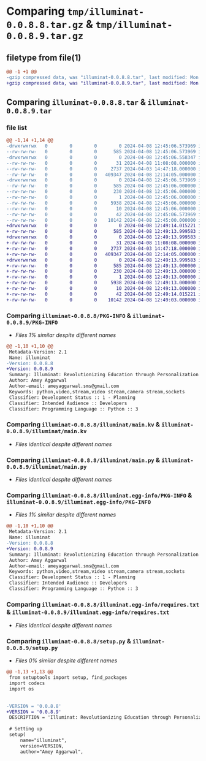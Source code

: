 # Comparing `tmp/illuminat-0.0.8.8.tar.gz` & `tmp/illuminat-0.0.8.9.tar.gz`

## filetype from file(1)

```diff
@@ -1 +1 @@
-gzip compressed data, was "illuminat-0.0.8.8.tar", last modified: Mon Apr  8 12:45:06 2024, max compression
+gzip compressed data, was "illuminat-0.0.8.9.tar", last modified: Mon Apr  8 12:49:14 2024, max compression
```

## Comparing `illuminat-0.0.8.8.tar` & `illuminat-0.0.8.9.tar`

### file list

```diff
@@ -1,14 +1,14 @@
-drwxrwxrwx   0        0        0        0 2024-04-08 12:45:06.573969 illuminat-0.0.8.8/
--rw-rw-rw-   0        0        0      585 2024-04-08 12:45:06.573969 illuminat-0.0.8.8/PKG-INFO
-drwxrwxrwx   0        0        0        0 2024-04-08 12:45:06.558347 illuminat-0.0.8.8/illuminat/
--rw-rw-rw-   0        0        0       31 2024-04-08 11:08:08.000000 illuminat-0.0.8.8/illuminat/__init__.py
--rw-rw-rw-   0        0        0     2737 2024-04-03 14:47:18.000000 illuminat-0.0.8.8/illuminat/main.kv
--rw-rw-rw-   0        0        0   409347 2024-04-08 12:14:05.000000 illuminat-0.0.8.8/illuminat/main.py
-drwxrwxrwx   0        0        0        0 2024-04-08 12:45:06.573969 illuminat-0.0.8.8/illuminat.egg-info/
--rw-rw-rw-   0        0        0      585 2024-04-08 12:45:06.000000 illuminat-0.0.8.8/illuminat.egg-info/PKG-INFO
--rw-rw-rw-   0        0        0      230 2024-04-08 12:45:06.000000 illuminat-0.0.8.8/illuminat.egg-info/SOURCES.txt
--rw-rw-rw-   0        0        0        1 2024-04-08 12:45:06.000000 illuminat-0.0.8.8/illuminat.egg-info/dependency_links.txt
--rw-rw-rw-   0        0        0     5938 2024-04-08 12:45:06.000000 illuminat-0.0.8.8/illuminat.egg-info/requires.txt
--rw-rw-rw-   0        0        0       10 2024-04-08 12:45:06.000000 illuminat-0.0.8.8/illuminat.egg-info/top_level.txt
--rw-rw-rw-   0        0        0       42 2024-04-08 12:45:06.573969 illuminat-0.0.8.8/setup.cfg
--rw-rw-rw-   0        0        0    10142 2024-04-08 12:45:00.000000 illuminat-0.0.8.8/setup.py
+drwxrwxrwx   0        0        0        0 2024-04-08 12:49:14.015221 illuminat-0.0.8.9/
+-rw-rw-rw-   0        0        0      585 2024-04-08 12:49:13.999583 illuminat-0.0.8.9/PKG-INFO
+drwxrwxrwx   0        0        0        0 2024-04-08 12:49:13.999583 illuminat-0.0.8.9/illuminat/
+-rw-rw-rw-   0        0        0       31 2024-04-08 11:08:08.000000 illuminat-0.0.8.9/illuminat/__init__.py
+-rw-rw-rw-   0        0        0     2737 2024-04-03 14:47:18.000000 illuminat-0.0.8.9/illuminat/main.kv
+-rw-rw-rw-   0        0        0   409347 2024-04-08 12:14:05.000000 illuminat-0.0.8.9/illuminat/main.py
+drwxrwxrwx   0        0        0        0 2024-04-08 12:49:13.999583 illuminat-0.0.8.9/illuminat.egg-info/
+-rw-rw-rw-   0        0        0      585 2024-04-08 12:49:13.000000 illuminat-0.0.8.9/illuminat.egg-info/PKG-INFO
+-rw-rw-rw-   0        0        0      230 2024-04-08 12:49:13.000000 illuminat-0.0.8.9/illuminat.egg-info/SOURCES.txt
+-rw-rw-rw-   0        0        0        1 2024-04-08 12:49:13.000000 illuminat-0.0.8.9/illuminat.egg-info/dependency_links.txt
+-rw-rw-rw-   0        0        0     5938 2024-04-08 12:49:13.000000 illuminat-0.0.8.9/illuminat.egg-info/requires.txt
+-rw-rw-rw-   0        0        0       10 2024-04-08 12:49:13.000000 illuminat-0.0.8.9/illuminat.egg-info/top_level.txt
+-rw-rw-rw-   0        0        0       42 2024-04-08 12:49:14.015221 illuminat-0.0.8.9/setup.cfg
+-rw-rw-rw-   0        0        0    10142 2024-04-08 12:49:03.000000 illuminat-0.0.8.9/setup.py
```

### Comparing `illuminat-0.0.8.8/PKG-INFO` & `illuminat-0.0.8.9/PKG-INFO`

 * *Files 1% similar despite different names*

```diff
@@ -1,10 +1,10 @@
 Metadata-Version: 2.1
 Name: illuminat
-Version: 0.0.8.8
+Version: 0.0.8.9
 Summary: Illuminat: Revolutionizing Education through Personalization
 Author: Amey Aggarwal
 Author-email: ameyaggarwal.sms@gmail.com
 Keywords: python,video,stream,video stream,camera stream,sockets
 Classifier: Development Status :: 1 - Planning
 Classifier: Intended Audience :: Developers
 Classifier: Programming Language :: Python :: 3
```

### Comparing `illuminat-0.0.8.8/illuminat/main.kv` & `illuminat-0.0.8.9/illuminat/main.kv`

 * *Files identical despite different names*

### Comparing `illuminat-0.0.8.8/illuminat/main.py` & `illuminat-0.0.8.9/illuminat/main.py`

 * *Files identical despite different names*

### Comparing `illuminat-0.0.8.8/illuminat.egg-info/PKG-INFO` & `illuminat-0.0.8.9/illuminat.egg-info/PKG-INFO`

 * *Files 1% similar despite different names*

```diff
@@ -1,10 +1,10 @@
 Metadata-Version: 2.1
 Name: illuminat
-Version: 0.0.8.8
+Version: 0.0.8.9
 Summary: Illuminat: Revolutionizing Education through Personalization
 Author: Amey Aggarwal
 Author-email: ameyaggarwal.sms@gmail.com
 Keywords: python,video,stream,video stream,camera stream,sockets
 Classifier: Development Status :: 1 - Planning
 Classifier: Intended Audience :: Developers
 Classifier: Programming Language :: Python :: 3
```

### Comparing `illuminat-0.0.8.8/illuminat.egg-info/requires.txt` & `illuminat-0.0.8.9/illuminat.egg-info/requires.txt`

 * *Files identical despite different names*

### Comparing `illuminat-0.0.8.8/setup.py` & `illuminat-0.0.8.9/setup.py`

 * *Files 0% similar despite different names*

```diff
@@ -1,13 +1,13 @@
 from setuptools import setup, find_packages
 import codecs
 import os
 
 
-VERSION = '0.0.8.8'
+VERSION = '0.0.8.9'
 DESCRIPTION = 'Illuminat: Revolutionizing Education through Personalization'
 
 # Setting up
 setup(
     name="illuminat",
     version=VERSION,
     author="Amey Aggarwal",
```

